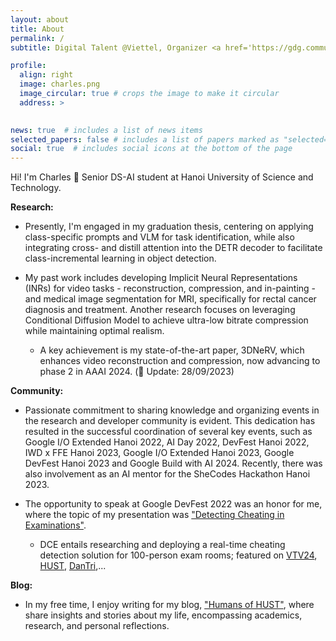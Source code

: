 ```yaml
---
layout: about
title: About
permalink: /
subtitle: Digital Talent @Viettel, Organizer <a href='https://gdg.community.dev/gdg-ha-noi/'>@GDGHanoi</a> | ex VinBrain

profile:
  align: right
  image: charles.png
  image_circular: true # crops the image to make it circular
  address: >
   

news: true  # includes a list of news items
selected_papers: false # includes a list of papers marked as "selected={true}"
social: true  # includes social icons at the bottom of the page
---
```

Hi! I'm Charles 🤗 Senior DS-AI student at Hanoi University of Science and Technology.

**Research:** 
* Presently, I'm engaged in my graduation thesis, centering on applying class-specific prompts and VLM for task identification, while also integrating cross- and distill attention into the DETR decoder to facilitate class-incremental learning in object detection.
  
* My past work includes developing Implicit Neural Representations (INRs) for video tasks - reconstruction, compression, and in-painting - and medical image segmentation for MRI, specifically for rectal cancer diagnosis and treatment. Another research focuses on leveraging Conditional Diffusion Model to achieve ultra-low bitrate compression while maintaining optimal realism.
  * A key achievement is my state-of-the-art paper, 3DNeRV, which enhances video reconstruction and compression, now advancing to phase 2 in AAAI 2024. (🎉 Update: 28/09/2023)

**Community:** 

* Passionate commitment to sharing knowledge and organizing events in the research and developer community is evident. This dedication has resulted in the successful coordination of several key events, such as Google I/O Extended Hanoi 2022, AI Day 2022, DevFest Hanoi 2022, IWD x FFE Hanoi 2023, Google I/O Extended Hanoi 2023, Google DevFest Hanoi 2023 and Google Build with AI 2024. Recently, there was also involvement as an AI mentor for the SheCodes Hackathon Hanoi 2023.
  
* The opportunity to speak at Google DevFest 2022 was an honor for me, where the topic of my presentation was ["Detecting Cheating in Examinations"](https://www.facebook.com/GDGhanoi/photos/a.295913770557546/2473122272836674/).
  * DCE entails researching and deploying a real-time cheating detection solution for 100-person exam rooms; featured on [VTV24](https://www.facebook.com/tintucvtv24/videos/772744667380774), [HUST](https://hust.edu.vn/vi/news/tin-tuc-su-kien/phan-mem-chong-gian-lan-thi-cu-duoc-nhom-sinh-vien-thu-nghiem-thanh-cong-648900.html), [DanTri](https://dantri.com.vn/giao-duc/phan-mem-chong-gian-lan-thi-cu-duoc-nhom-sinh-vien-thu-nghiem-thanh-cong-20220906211003512.htm),...

**Blog:** 

* In my free time, I enjoy writing for my blog, ["Humans of HUST"](https://www.facebook.com/pageofhumanshust), where share insights and stories about my life, encompassing academics, research, and personal reflections.